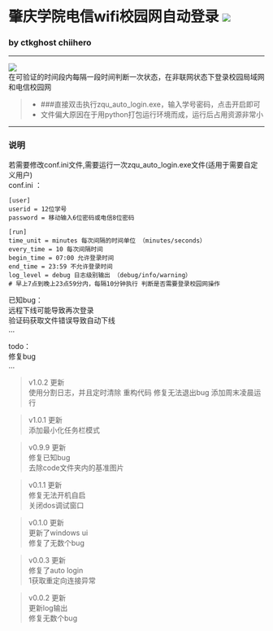 # 肇庆学院电信wifi校园网自动登录 [![](https://img.shields.io/badge/release-1.0.2-brightgreen.svg)](https://github.com/CtkGHoSt/zqu_auto_login/releases)


### by ctkghost chiihero
---
![](https://s1.ax1x.com/2018/12/27/FRr06H.png)     
在可验证的时间段内每隔一段时间判断一次状态，在非联网状态下登录校园局域网和电信校园网
> * ###直接双击执行zqu_auto_login.exe，输入学号密码，点击开启即可
>* 文件偏大原因在于用python打包运行环境而成，运行后占用资源非常小

---
### 说明

若需要修改conf.ini文件,需要运行一次zqu_auto_login.exe文件(适用于需要自定义用户)\
conf.ini ：
```
[user]
userid = 12位学号
password = 移动输入6位密码或电信8位密码

[run]
time_unit = minutes 每次间隔的时间单位 （minutes/seconds）
every_time = 10 每次间隔时间
begin_time = 07:00 允许登录时间
end_time = 23:59 不允许登录时间
log_level = debug 日志级别输出 （debug/info/warning）
# 早上7点到晚上23点59分内，每隔10分钟执行 判断是否需要登录校园网操作

```

>
已知bug：   
远程下线可能导致再次登录  
验证码获取文件错误导致自动下线     
…   
>
todo：   
修复bug    
…

> v1.0.2 更新    
使用分割日志，并且定时清除
重构代码
修复无法退出bug
添加周末凌晨运行

> v1.0.1 更新    
添加最小化任务栏模式

> v0.9.9 更新  
修复已知bug\
去除code文件夹内的基准图片

> v0.1.1 更新    
修复无法开机自启\
关闭dos调试窗口

> v0.1.0 更新    
更新了windows ui\
修复了无数个bug

> v0.0.3 更新    
修复了auto login \
1获取重定向连接异常

> v0.0.2 更新    
更新log输出\
修复无数个bug

